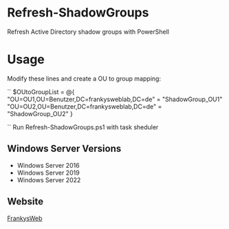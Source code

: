 # Refresh-ShadowGroups
 Refresh Active Directory shadow groups with PowerShell
 
# Usage
 Modify these lines and create a OU to group mapping:
 
 ``
 $OUtoGroupList = @{
    "OU=OU1,OU=Benutzer,DC=frankysweblab,DC=de" = "ShadowGroup_OU1"
    "OU=OU2,OU=Benutzer,DC=frankysweblab,DC=de" = "ShadowGroup_OU2"
 }
 
 `` 
 Run Refresh-ShadowGroups.ps1 with task sheduler

## Windows Server Versions
 - Windows Server 2016
 - Windows Server 2019
 - Windows Server 2022

## Website
 [FrankysWeb](https://www.frankysweb.de/)
